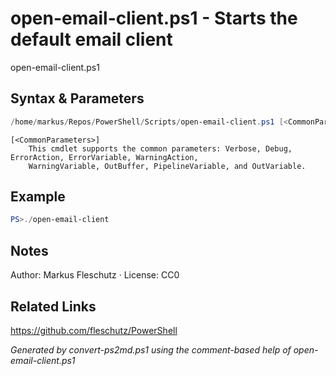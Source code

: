# open-email-client.ps1 - Starts the default email client

open-email-client.ps1

## Syntax & Parameters
```powershell
/home/markus/Repos/PowerShell/Scripts/open-email-client.ps1 [<CommonParameters>]
```

```
[<CommonParameters>]
    This cmdlet supports the common parameters: Verbose, Debug, ErrorAction, ErrorVariable, WarningAction, 
    WarningVariable, OutBuffer, PipelineVariable, and OutVariable.
```

## Example
```powershell
PS>./open-email-client
```


## Notes
Author: Markus Fleschutz · License: CC0

## Related Links
https://github.com/fleschutz/PowerShell

*Generated by convert-ps2md.ps1 using the comment-based help of open-email-client.ps1*
